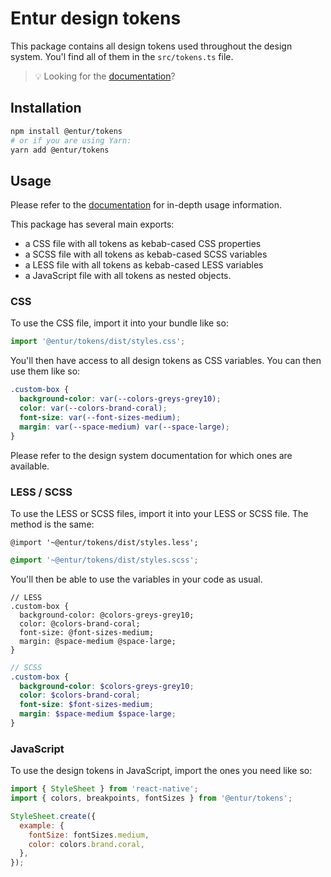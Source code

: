# Entur design tokens

This package contains all design tokens used throughout the design system. You'l find all of them in the `src/tokens.ts` file.

> 💡 Looking for the [documentation](https://design.entur.org/komponenter/resources/tokens)?

## Installation

```sh
npm install @entur/tokens
# or if you are using Yarn:
yarn add @entur/tokens
```

## Usage

Please refer to the [documentation](https://design.entur.org/komponenter/resources/tokens) for in-depth usage information.

This package has several main exports:

- a CSS file with all tokens as kebab-cased CSS properties
- a SCSS file with all tokens as kebab-cased SCSS variables
- a LESS file with all tokens as kebab-cased LESS variables
- a JavaScript file with all tokens as nested objects.

### CSS

To use the CSS file, import it into your bundle like so:

```js
import '@entur/tokens/dist/styles.css';
```

You'll then have access to all design tokens as CSS variables. You can then use them like so:

```css
.custom-box {
  background-color: var(--colors-greys-grey10);
  color: var(--colors-brand-coral);
  font-size: var(--font-sizes-medium);
  margin: var(--space-medium) var(--space-large);
}
```

Please refer to the design system documentation for which ones are available.

### LESS / SCSS

To use the LESS or SCSS files, import it into your LESS or SCSS file. The method is the same:

```less
@import '~@entur/tokens/dist/styles.less';
```

```scss
@import '~@entur/tokens/dist/styles.scss';
```

You'll then be able to use the variables in your code as usual.

```less
// LESS
.custom-box {
  background-color: @colors-greys-grey10;
  color: @colors-brand-coral;
  font-size: @font-sizes-medium;
  margin: @space-medium @space-large;
}
```

```scss
// SCSS
.custom-box {
  background-color: $colors-greys-grey10;
  color: $colors-brand-coral;
  font-size: $font-sizes-medium;
  margin: $space-medium $space-large;
}
```

### JavaScript

To use the design tokens in JavaScript, import the ones you need like so:

```js
import { StyleSheet } from 'react-native';
import { colors, breakpoints, fontSizes } from '@entur/tokens';

StyleSheet.create({
  example: {
    fontSize: fontSizes.medium,
    color: colors.brand.coral,
  },
});
```
